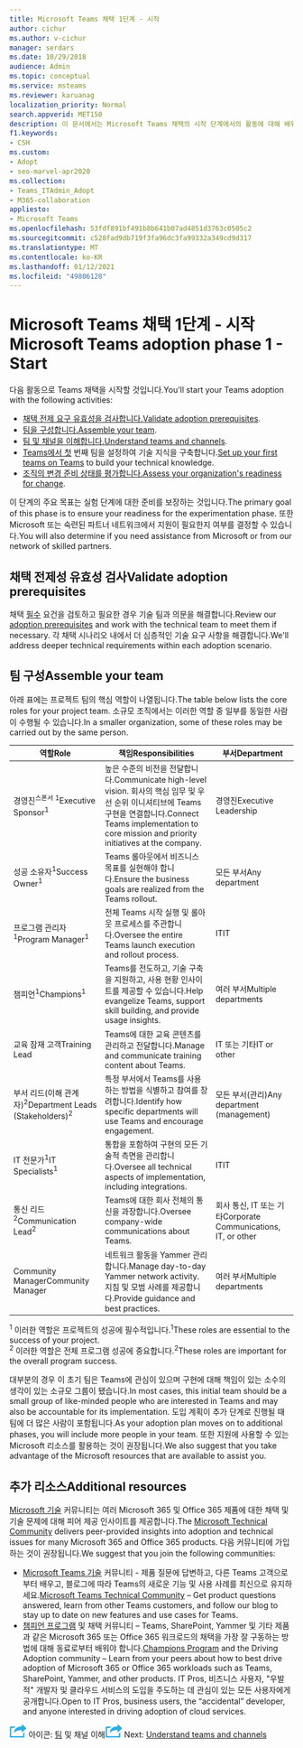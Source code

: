 ```yaml
---
title: Microsoft Teams 채택 1단계 - 시작
author: cichur
ms.author: v-cichur
manager: serdars
ms.date: 10/29/2018
audience: Admin
ms.topic: conceptual
ms.service: msteams
ms.reviewer: karuanag
localization_priority: Normal
search.appverid: MET150
description: 이 문서에서는 Microsoft Teams 채택의 시작 단계에서의 활동에 대해 배워보게 됩니다. Microsoft Teams 설정 및 팀 계획에 대한 모범 사례를 이해합니다.
f1.keywords:
- CSH
ms.custom:
- Adopt
- seo-marvel-apr2020
ms.collection:
- Teams_ITAdmin_Adopt
- M365-collaboration
appliesto:
- Microsoft Teams
ms.openlocfilehash: 53fdf891bf491b8b641b07ad4851d3763c0505c2
ms.sourcegitcommit: c528fad9db719f3fa96dc3fa99332a349cd9d317
ms.translationtype: MT
ms.contentlocale: ko-KR
ms.lasthandoff: 01/12/2021
ms.locfileid: "49806128"
---
```

# <a name="microsoft-teams-adoption-phase-1---start"></a><span data-ttu-id="d4fd7-104">Microsoft Teams 채택 1단계 - 시작</span><span class="sxs-lookup"><span data-stu-id="d4fd7-104">Microsoft Teams adoption phase 1 - Start</span></span>

<span data-ttu-id="d4fd7-105">다음 활동으로 Teams 채택을 시작할 것입니다.</span><span class="sxs-lookup"><span data-stu-id="d4fd7-105">You'll start your Teams adoption with the following activities:</span></span>

- <span data-ttu-id="d4fd7-106">[채택 전제 요구 유효성을 검사합니다.](#validate-adoption-prerequisites)</span><span class="sxs-lookup"><span data-stu-id="d4fd7-106">[Validate adoption prerequisites](#validate-adoption-prerequisites).</span></span>
- <span data-ttu-id="d4fd7-107">[팀을 구성합니다.](#assemble-your-team)</span><span class="sxs-lookup"><span data-stu-id="d4fd7-107">[Assemble your team](#assemble-your-team).</span></span>
- <span data-ttu-id="d4fd7-108">[팀 및 채널을 이해합니다.](teams-adoption-understand-teams-and-channels.md)</span><span class="sxs-lookup"><span data-stu-id="d4fd7-108">[Understand teams and channels](teams-adoption-understand-teams-and-channels.md).</span></span>
- <span data-ttu-id="d4fd7-109">[Teams에서 첫](teams-adoption-your-first-teams.md) 번째 팀을 설정하여 기술 지식을 구축합니다.</span><span class="sxs-lookup"><span data-stu-id="d4fd7-109">[Set up your first teams on Teams](teams-adoption-your-first-teams.md) to build your technical knowledge.</span></span>
- <span data-ttu-id="d4fd7-110">[조직의 변경 준비 상태를 평가합니다.](teams-adoption-assess-readiness.md)</span><span class="sxs-lookup"><span data-stu-id="d4fd7-110">[Assess your organization's readiness for change](teams-adoption-assess-readiness.md).</span></span>

<span data-ttu-id="d4fd7-111">이 단계의 주요 목표는 실험 단계에 대한 준비를 보장하는 것입니다.</span><span class="sxs-lookup"><span data-stu-id="d4fd7-111">The primary goal of this phase is to ensure your readiness for the experimentation phase.</span></span> <span data-ttu-id="d4fd7-112">또한 Microsoft 또는 숙련된 파트너 네트워크에서 지원이 필요한지 여부를 결정할 수 있습니다.</span><span class="sxs-lookup"><span data-stu-id="d4fd7-112">You will also determine if you need assistance from Microsoft or from our network of skilled partners.</span></span>  

## <a name="validate-adoption-prerequisites"></a><span data-ttu-id="d4fd7-113">채택 전제성 유효성 검사</span><span class="sxs-lookup"><span data-stu-id="d4fd7-113">Validate adoption prerequisites</span></span>

<span data-ttu-id="d4fd7-114">채택 [필수](teams-adoption-get-started.md#adoption-prerequisites) 요건을 검토하고 필요한 경우 기술 팀과 의문을 해결합니다.</span><span class="sxs-lookup"><span data-stu-id="d4fd7-114">Review our [adoption prerequisites](teams-adoption-get-started.md#adoption-prerequisites) and work with the technical team to meet them if necessary.</span></span> <span data-ttu-id="d4fd7-115">각 채택 시나리오 내에서 더 심층적인 기술 요구 사항을 해결합니다.</span><span class="sxs-lookup"><span data-stu-id="d4fd7-115">We'll address deeper technical requirements within each adoption scenario.</span></span>

## <a name="assemble-your-team"></a><span data-ttu-id="d4fd7-116">팀 구성</span><span class="sxs-lookup"><span data-stu-id="d4fd7-116">Assemble your team</span></span>

<span data-ttu-id="d4fd7-117">아래 표에는 프로젝트 팀의 핵심 역할이 나열됩니다.</span><span class="sxs-lookup"><span data-stu-id="d4fd7-117">The table below lists the core roles for your project team.</span></span> <span data-ttu-id="d4fd7-118">소규모 조직에서는 이러한 역할 중 일부를 동일한 사람이 수행될 수 있습니다.</span><span class="sxs-lookup"><span data-stu-id="d4fd7-118">In a smaller organization, some of these roles may be carried out by the same person.</span></span>

| <span data-ttu-id="d4fd7-119">역할</span><span class="sxs-lookup"><span data-stu-id="d4fd7-119">Role</span></span> | <span data-ttu-id="d4fd7-120">책임</span><span class="sxs-lookup"><span data-stu-id="d4fd7-120">Responsibilities</span></span> | <span data-ttu-id="d4fd7-121">부서</span><span class="sxs-lookup"><span data-stu-id="d4fd7-121">Department</span></span> |
| ---- | ---------------- | ---------- |
| <span data-ttu-id="d4fd7-122">경영진<sup>스폰서 1</sup></span><span class="sxs-lookup"><span data-stu-id="d4fd7-122">Executive Sponsor<sup>1</sup></span></span> | <span data-ttu-id="d4fd7-123">높은 수준의 비전을 전달합니다.</span><span class="sxs-lookup"><span data-stu-id="d4fd7-123">Communicate high-level vision.</span></span> <span data-ttu-id="d4fd7-124">회사의 핵심 임무 및 우선 순위 이니셔티브에 Teams 구현을 연결합니다.</span><span class="sxs-lookup"><span data-stu-id="d4fd7-124">Connect Teams implementation to core mission and priority initiatives at the company.</span></span> | <span data-ttu-id="d4fd7-125">경영진</span><span class="sxs-lookup"><span data-stu-id="d4fd7-125">Executive Leadership</span></span> |
| <span data-ttu-id="d4fd7-126">성공 소유자<sup>1</sup></span><span class="sxs-lookup"><span data-stu-id="d4fd7-126">Success Owner<sup>1</sup></span></span> | <span data-ttu-id="d4fd7-127">Teams 롤아웃에서 비즈니스 목표를 실현해야 합니다.</span><span class="sxs-lookup"><span data-stu-id="d4fd7-127">Ensure the business goals are realized from the Teams rollout.</span></span> | <span data-ttu-id="d4fd7-128">모든 부서</span><span class="sxs-lookup"><span data-stu-id="d4fd7-128">Any department</span></span> |
| <span data-ttu-id="d4fd7-129">프로그램 관리자<sup>1</sup></span><span class="sxs-lookup"><span data-stu-id="d4fd7-129">Program Manager<sup>1</sup></span></span> | <span data-ttu-id="d4fd7-130">전체 Teams 시작 실행 및 롤아웃 프로세스를 주관합니다.</span><span class="sxs-lookup"><span data-stu-id="d4fd7-130">Oversee the entire Teams launch execution and rollout process.</span></span> | <span data-ttu-id="d4fd7-131">IT</span><span class="sxs-lookup"><span data-stu-id="d4fd7-131">IT</span></span> |
| <span data-ttu-id="d4fd7-132">챔피언<sup>1</sup></span><span class="sxs-lookup"><span data-stu-id="d4fd7-132">Champions<sup>1</sup></span></span> | <span data-ttu-id="d4fd7-133">Teams를 전도하고, 기술 구축을 지원하고, 사용 현황 인사이트를 제공할 수 있습니다.</span><span class="sxs-lookup"><span data-stu-id="d4fd7-133">Help evangelize Teams, support skill building, and provide usage insights.</span></span> | <span data-ttu-id="d4fd7-134">여러 부서</span><span class="sxs-lookup"><span data-stu-id="d4fd7-134">Multiple departments</span></span> |
| <span data-ttu-id="d4fd7-135">교육 잠재 고객</span><span class="sxs-lookup"><span data-stu-id="d4fd7-135">Training Lead</span></span> | <span data-ttu-id="d4fd7-136">Teams에 대한 교육 콘텐츠를 관리하고 전달합니다.</span><span class="sxs-lookup"><span data-stu-id="d4fd7-136">Manage and communicate training content about Teams.</span></span> | <span data-ttu-id="d4fd7-137">IT 또는 기타</span><span class="sxs-lookup"><span data-stu-id="d4fd7-137">IT or other</span></span> |
| <span data-ttu-id="d4fd7-138">부서 리드(이해 관계자)<sup>2</sup></span><span class="sxs-lookup"><span data-stu-id="d4fd7-138">Department Leads (Stakeholders)<sup>2</sup></span></span> | <span data-ttu-id="d4fd7-139">특정 부서에서 Teams를 사용하는 방법을 식별하고 참여를 장려합니다.</span><span class="sxs-lookup"><span data-stu-id="d4fd7-139">Identify how specific departments will use Teams and encourage engagement.</span></span> | <span data-ttu-id="d4fd7-140">모든 부서(관리)</span><span class="sxs-lookup"><span data-stu-id="d4fd7-140">Any department (management)</span></span> |
| <span data-ttu-id="d4fd7-141">IT 전문가<sup>1</sup></span><span class="sxs-lookup"><span data-stu-id="d4fd7-141">IT Specialists<sup>1</sup></span></span> | <span data-ttu-id="d4fd7-142">통합을 포함하여 구현의 모든 기술적 측면을 관리합니다.</span><span class="sxs-lookup"><span data-stu-id="d4fd7-142">Oversee all technical aspects of implementation, including integrations.</span></span> | <span data-ttu-id="d4fd7-143">IT</span><span class="sxs-lookup"><span data-stu-id="d4fd7-143">IT</span></span> |
| <span data-ttu-id="d4fd7-144">통신 리드<sup>2</sup></span><span class="sxs-lookup"><span data-stu-id="d4fd7-144">Communication Lead<sup>2</sup></span></span> | <span data-ttu-id="d4fd7-145">Teams에 대한 회사 전체의 통신을 과장합니다.</span><span class="sxs-lookup"><span data-stu-id="d4fd7-145">Oversee company-wide communications about Teams.</span></span> | <span data-ttu-id="d4fd7-146">회사 통신, IT 또는 기타</span><span class="sxs-lookup"><span data-stu-id="d4fd7-146">Corporate Communications, IT, or other</span></span> |
| <span data-ttu-id="d4fd7-147">Community Manager</span><span class="sxs-lookup"><span data-stu-id="d4fd7-147">Community Manager</span></span> | <span data-ttu-id="d4fd7-148">네트워크 활동을 Yammer 관리합니다.</span><span class="sxs-lookup"><span data-stu-id="d4fd7-148">Manage day-to-day Yammer network activity.</span></span> <span data-ttu-id="d4fd7-149">지침 및 모범 사례를 제공합니다.</span><span class="sxs-lookup"><span data-stu-id="d4fd7-149">Provide guidance and best practices.</span></span> | <span data-ttu-id="d4fd7-150">여러 부서</span><span class="sxs-lookup"><span data-stu-id="d4fd7-150">Multiple departments</span></span> |

<span data-ttu-id="d4fd7-151"><sup>1</sup> 이러한 역할은 프로젝트의 성공에 필수적입니다.</span><span class="sxs-lookup"><span data-stu-id="d4fd7-151"><sup>1</sup>These roles are essential to the success of your project.</span></span></br>
<span data-ttu-id="d4fd7-152"><sup>2</sup> 이러한 역할은 전체 프로그램 성공에 중요합니다.</span><span class="sxs-lookup"><span data-stu-id="d4fd7-152"><sup>2</sup>These roles are important for the overall program success.</span></span>

<span data-ttu-id="d4fd7-153">대부분의 경우 이 초기 팀은 Teams에 관심이 있으며 구현에 대해 책임이 있는 소수의 생각이 있는 소규모 그룹이 됐습니다.</span><span class="sxs-lookup"><span data-stu-id="d4fd7-153">In most cases, this initial team should be a small group of like-minded people who are interested in Teams and may also be accountable for its implementation.</span></span> <span data-ttu-id="d4fd7-154">도입 계획이 추가 단계로 진행될 때 팀에 더 많은 사람이 포함됩니다.</span><span class="sxs-lookup"><span data-stu-id="d4fd7-154">As your adoption plan moves on to additional phases, you will include more people in your team.</span></span> <span data-ttu-id="d4fd7-155">또한 지원에 사용할 수 있는 Microsoft 리소스를 활용하는 것이 권장됩니다.</span><span class="sxs-lookup"><span data-stu-id="d4fd7-155">We also suggest that you take advantage of the Microsoft resources that are available to assist you.</span></span> 

## <a name="additional-resources"></a><span data-ttu-id="d4fd7-156">추가 리소스</span><span class="sxs-lookup"><span data-stu-id="d4fd7-156">Additional resources</span></span>

<span data-ttu-id="d4fd7-157">[Microsoft 기술](https://aka.ms/TechCommunity) 커뮤니티는 여러 Microsoft 365 및 Office 365 제품에 대한 채택 및 기술 문제에 대해 피어 제공 인사이트를 제공합니다.</span><span class="sxs-lookup"><span data-stu-id="d4fd7-157">The [Microsoft Technical Community](https://aka.ms/TechCommunity) delivers peer-provided insights into adoption and technical issues for many Microsoft 365 and Office 365 products.</span></span> <span data-ttu-id="d4fd7-158">다음 커뮤니티에 가입하는 것이 권장됩니다.</span><span class="sxs-lookup"><span data-stu-id="d4fd7-158">We suggest that you join the following communities:</span></span>

- <span data-ttu-id="d4fd7-159">[Microsoft Teams 기술](https://aka.ms/TeamsCommunity) 커뮤니티 - 제품 질문에 답변하고, 다른 Teams 고객으로부터 배우고, 블로그에 따라 Teams의 새로운 기능 및 사용 사례를 최신으로 유지하세요.</span><span class="sxs-lookup"><span data-stu-id="d4fd7-159">[Microsoft Teams Technical Community](https://aka.ms/TeamsCommunity) – Get product questions answered, learn from other Teams customers, and follow our blog to stay up to date on new features and use cases for Teams.</span></span> 
- <span data-ttu-id="d4fd7-160">[챔피언 프로그램](https://aka.ms/O365Champions) 및 채택 커뮤니티 – Teams, SharePoint, Yammer 및 기타 제품과 같은 Microsoft 365 또는 Office 365 워크로드의 채택을 가장 잘 구동하는 방법에 대해 동료로부터 배워야 합니다.</span><span class="sxs-lookup"><span data-stu-id="d4fd7-160">[Champions Program](https://aka.ms/O365Champions) and the Driving Adoption community – Learn from your peers about how to best drive adoption of Microsoft 365 or Office 365 workloads such as Teams, SharePoint, Yammer, and other products.</span></span> <span data-ttu-id="d4fd7-161">IT Pros, 비즈니스 사용자, "우발적" 개발자 및 클라우드 서비스의 도입을 주도하는 데 관심이 있는 모든 사용자에게 공개합니다.</span><span class="sxs-lookup"><span data-stu-id="d4fd7-161">Open to IT Pros, business users, the “accidental” developer, and anyone interested in driving adoption of cloud services.</span></span>  


<span data-ttu-id="d4fd7-162">![다음 단계를 나타내는 ](media/teams-adoption-next-icon.png) 아이콘: [팀](teams-adoption-understand-teams-and-channels.md) 및 채널 이해</span><span class="sxs-lookup"><span data-stu-id="d4fd7-162">![An icon representing the next step](media/teams-adoption-next-icon.png) Next: [Understand teams and channels](teams-adoption-understand-teams-and-channels.md)</span></span>
